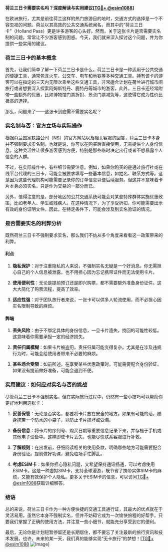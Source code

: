 **荷兰三日卡需要实名吗？深度解读与实用建议[[TG💪+ @esim1088](https://t.me/s/esim1088)]**

在欧洲旅行，尤其是前往荷兰这样的热门旅游目的地时，交通方式的选择是一个不容忽视的问题。荷兰以其高效的公共交通系统闻名，而其中的“荷兰三日卡”（Holland Pass）更是许多游客的心头好。然而，关于这张卡片是否需要实名制的问题，常常让不少游客感到困惑。今天，我们就来深入探讨这个问题，并为你提供一些实用的建议。

### 荷兰三日卡的基本概念

首先，让我们简单了解一下荷兰三日卡是什么。荷兰三日卡是一种适用于公共交通的便捷工具，通常包含火车、公交车、电车和地铁等多种交通工具。持有该卡的游客可以在指定的三天内无限次乘坐这些交通工具，非常适合计划在荷兰进行城市间旅行或者想要深入探索阿姆斯特丹、鹿特丹等城市的游客。此外，三日卡还经常附带一些额外的优惠，比如博物馆门票折扣、景点门票减免等，这使得它成为性价比极高的选择。

那么，问题来了——这张卡到底需不需要实名呢？

### 实名制与否：官方立场与实际操作

根据荷兰国家铁路公司（NS）的官方网站以及相关客服的回答，荷兰三日卡本身并不强制要求实名制。也就是说，你可以在购买后直接使用，无需提供个人身份信息。这种灵活性让很多游客感到方便，特别是那些临时决定出行或者不想暴露个人信息的人群。

不过，在实际操作中，有些细节需要注意。例如，如果你购买的是通过旅行社或在线平台代理的三日卡，可能会被要求填写一些基本信息，如姓名、联系方式等。这是因为这些代理机构可能需要记录你的订单信息以便后续服务。但这并不意味着卡片本身必须实名，只是作为交易的一部分而已。

另外，值得注意的是，部分地区的公共交通系统可能会对某些特殊群体实施优惠政策，比如老年人、学生或残疾人。在这种情况下，为了享受折扣，你可能需要出示有效的身份证明文件。因此，在特定条件下，可能会涉及到实名验证的情况。

### 是否需要实名的利弊分析

既然荷兰三日卡不强制要求实名，那么我们不妨从多个角度来看看这一政策带来的利弊。

#### 利点

1. **隐私保护**：对于注重隐私的人来说，不强制实名无疑是一个好消息。你无需担心自己的个人信息被泄露，也不用担心因为忘记携带证件而无法使用卡片。
   
2. **使用便利性**：无论是提前预订还是即兴购票，都不需要额外准备身份证件。这大大简化了购票流程，提高了效率。

3. **适应性强**：对于团队旅行者来说，一张卡可以供多人轮流使用，而不必担心因实名限制导致的麻烦。

#### 弊端

1. **丢失风险**：由于不绑定具体的身份信息，一旦卡片遗失，找回的可能性较低。这意味着你需要承担一定的经济损失。

2. **责任归属模糊**：如果卡片被盗用，责任归属可能变得复杂。尤其是在涉及违规行为时，可能会给使用者带来不必要的麻烦。

3. **某些场合受限**：如前所述，在享受某些优惠政策时，可能需要配合身份验证。如果没有提前做好准备，可能会遇到不便。

### 实用建议：如何应对实名与否的挑战

尽管荷兰三日卡不强制实名，但在实际旅行过程中，仍然有一些小技巧可以帮助你更好地利用这张卡：

1. **妥善保管**：无论是否实名，都要将卡片放在安全的地方。如果有可能的话，随身携带一个防水的小袋子，以防止卡片损坏或受潮。

2. **备份信息**：将卡片的序列号、购买日期等重要信息记录下来，并存档于手机或其他电子设备中。这样即使卡片丢失，也能尽快联系客服进行补救。

3. **了解规则**：在出发前，仔细阅读相关的使用条款，明确哪些地方可能需要配合身份验证。提前做好功课，避免临场手忙脚乱。

4. **考虑ESIM卡**：如果你担心隐私问题，又希望保持通讯畅通，可以考虑使用ESIM卡。这是一种虚拟SIM卡，支持全球漫游，既节省了携带实体SIM卡的麻烦，又能有效保护个人隐私。更多关于ESIM卡的信息，可以访问[TG💪+ @esim1088](https://t.me/s/esim1088)获取详细解答。

### 结语

总的来说，荷兰三日卡作为一种方便快捷的交通工具通行证，其最大的优点就在于灵活易用。虽然它本身不强制实名，但并不妨碍它成为一次愉快旅程的好帮手。只要我们掌握了正确的使用方法，并注意一些小细节，就能充分享受到它的便利。

最后，无论你是计划短暂停留还是长期居住，都不要忘了关注最新的旅行资讯和技术发展。也许，未来的某一天，我们真的能够实现“无卡旅行”的梦想！[[TG💪+ @esim1088](https://t.me/s/esim1088) ![Image](https://i.postimg.cc/4NQfJmqS/Snipaste-2025-05-13-00-14-12.png)]